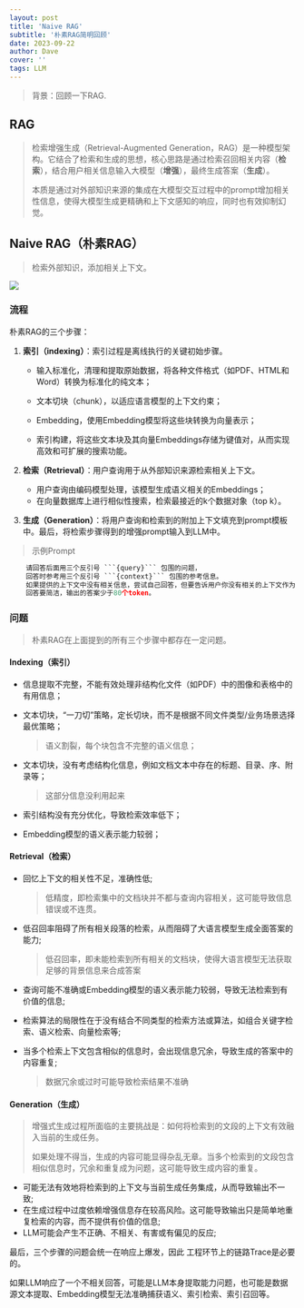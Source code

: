 ```yaml
---
layout: post
title: 'Naive RAG'
subtitle: '朴素RAG简明回顾'
date: 2023-09-22
author: Dave
cover: ''
tags: LLM
---
```


> 背景：回顾一下RAG.


## RAG

> 检索增强生成（Retrieval-Augmented Generation，RAG）是一种模型架构。它结合了检索和生成的思想，核心思路是通过检索召回相关内容（**检索**），结合用户相关信息输入大模型（**增强**），最终生成答案（**生成**）。
>
> 本质是通过对外部知识来源的集成在大模型交互过程中的prompt增加相关性信息，使得大模型生成更精确和上下文感知的响应，同时也有效抑制幻觉。

## Naive RAG（朴素RAG）

> 检索外部知识，添加相关上下文。

![](https://picc0lo-st.oss-cn-beijing.aliyuncs.com/img/llm/naive_rag.png)

### 流程

朴素RAG的三个步骤：

1. **索引（indexing）**：索引过程是离线执行的关键初始步骤。

   - 输入标准化，清理和提取原始数据，将各种文件格式（如PDF、HTML和Word）转换为标准化的纯文本；

   - 文本切块（chunk），以适应语言模型的上下文约束；

   - Embedding，使用Embedding模型将这些块转换为向量表示；

   - 索引构建，将这些文本块及其向量Embeddings存储为键值对，从而实现高效和可扩展的搜索功能。

2. **检索（Retrieval）**：用户查询用于从外部知识来源检索相关上下文。

   - 用户查询由编码模型处理，该模型生成语义相关的Embeddings；
   - 在向量数据库上进行相似性搜索，检索最接近的k个数据对象（top k）。

3. **生成（Generation）**：将用户查询和检索到的附加上下文填充到prompt模板中。最后，将检索步骤得到的增强prompt输入到LLM中。



>  示例Prompt

```python
    请回答后面用三个反引号 ```{query}``` 包围的问题，
    回答时参考用三个反引号 ```{context}``` 包围的参考信息。
    如果提供的上下文中没有相关信息，尝试自己回答，但要告诉用户你没有相关的上下文作为回答的依据。
    回答要简洁，输出的答案少于80个token。
```

### 问题

>  朴素RAG在上面提到的所有三个步骤中都存在一定问题。

#### Indexing（索引）

> 

- 信息提取不完整，不能有效处理非结构化文件（如PDF）中的图像和表格中的有用信息；

- 文本切块，“一刀切”策略，定长切块，而不是根据不同文件类型/业务场景选择最优策略；

  > 语义割裂，每个块包含不完整的语义信息；

- 文本切块，没有考虑结构化信息，例如文档文本中存在的标题、目录、序、附录等；

  > 这部分信息没利用起来

- 索引结构没有充分优化，导致检索效率低下；

- Embedding模型的语义表示能力较弱；

#### Retrieval（检索）

- 回忆上下文的相关性不足，准确性低;

  > 低精度，即检索集中的文档块并不都与查询内容相关，这可能导致信息错误或不连贯。

- 低召回率阻碍了所有相关段落的检索，从而阻碍了大语言模型生成全面答案的能力;

  > 低召回率，即未能检索到所有相关的文档块，使得大语言模型无法获取足够的背景信息来合成答案

- 查询可能不准确或Embedding模型的语义表示能力较弱，导致无法检索到有价值的信息;

- 检索算法的局限性在于没有结合不同类型的检索方法或算法，如组合关键字检索、语义检索、向量检索等;

- 当多个检索上下文包含相似的信息时，会出现信息冗余，导致生成的答案中的内容重复;

  > 数据冗余或过时可能导致检索结果不准确

#### Generation（生成）

> 增强式生成过程所面临的主要挑战是：如何将检索到的文段的上下文有效融入当前的生成任务。
>
> 如果处理不得当，生成的内容可能显得杂乱无章。当多个检索到的文段包含相似信息时，冗余和重复成为问题，这可能导致生成内容的重复。

- 可能无法有效地将检索到的上下文与当前生成任务集成，从而导致输出不一致;
- 在生成过程中过度依赖增强信息存在较高风险。这可能导致输出只是简单地重复检索的内容，而不提供有价值的信息;
- LLM可能会产生不正确、不相关、有害或有偏见的反应;

最后，三个步骤的问题会统一在响应上爆发，因此 工程环节上的链路Trace是必要的。

如果LLM响应了一个不相关回答，可能是LLM本身提取能力问题，也可能是数据源文本提取、Embedding模型无法准确捕获语义、索引检索、索引召回等。







